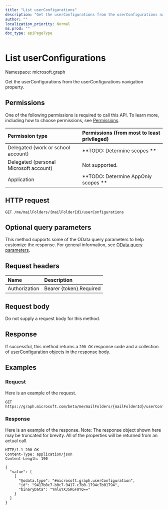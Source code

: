 ```yaml
---
title: "List userConfigurations"
description: "Get the userConfigurations from the userConfigurations navigation property."
author: ""
localization_priority: Normal
ms.prod: ""
doc_type: apiPageType
---
```


# List userConfigurations

Namespace: microsoft.graph

Get the userConfigurations from the userConfigurations navigation property.

## Permissions
One of the following permissions is required to call this API. To learn more, including how to choose permissions, see [Permissions](/concepts/permissions-reference.md).

|Permission type|Permissions (from most to least privileged)|
|:---|:---|
|Delegated (work or school account)|**TODO: Determine scopes **|
|Delegated (personal Microsoft account)|Not supported.|
|Application|**TODO: Determine AppOnly scopes **|

## HTTP request
<!-- {
  "blockType": "ignored"
}
-->
``` http
GET /me/mailFolders/{mailFolderId}/userConfigurations
```

## Optional query parameters
This method supports some of the OData query parameters to help customize the response. For general information, see [OData query parameters](/graph/query-parameters).

## Request headers
|Name|Description|
|:---|:---|
|Authorization|Bearer {token}.Required|

## Request body
Do not supply a request body for this method.

## Response
If successful, this method returns a `200 OK` response code and a collection of [userConfiguration](../resources/userconfiguration.md) objects in the response body.

## Examples

### Request
Here is an example of the request.
<!-- {
  "blockType": "request",
  "name": "get_userconfiguration"
}
-->
``` http
GET https://graph.microsoft.com/beta/me/mailFolders/{mailFolderId}/userConfigurations
```

### Response
Here is an example of the response. Note: The response object shown here may be truncated for brevity. All of the properties will be returned from an actual call.
<!-- {
  "blockType": "response",
  "truncated": true,
  "@odata.type": "collection(microsoft.graph.userconfiguration)"
}
-->
``` http
HTTP/1.1 200 OK
Content-Type: application/json
Content-Length: 190

{
  "value": [
    {
      "@odata.type": "#microsoft.graph.userConfiguration",
      "id": "9417b0c7-b0c7-9417-c7b0-1794c7b01794",
      "binaryData": "YmluYXJ5RGF0YQ=="
    }
  ]
}
```

